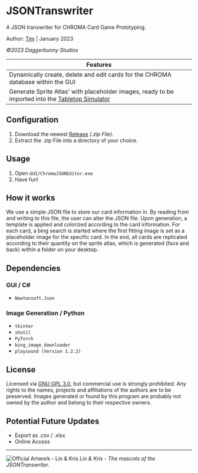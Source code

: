 # JSONTranswriter
A JSON transwriter for CHROMA Card Game Prototyping.

Author: [Tim](https://github.com/Tamagear) | January 2023

*©2023 Daggerbunny Studios*


| Features                    									|
| ----------------------------------------------------------------------------------------------|
| Dynamically create, delete and edit cards for the CHROMA database within the GUI   	|
| Generate Sprite Atlas' with placeholder images, ready to be imported into the [Tabletop Simulator](https://store.steampowered.com/app/286160/Tabletop_Simulator/)   	|


## Configuration
1. Download the newest [Release](https://github.com/Tamagear/JSONTranswriter/releases) *(.zip File)*.
2. Extract the .zip File into a directory of your choice.

## Usage
1. Open `GUI/ChromaJSONEditor.exe`
2. Have fun!

## How it works
We use a simple JSON file to store our card information in. By reading from and writing to this file, the user can alter the JSON file.
Upon generation, a template is applied and colorized according to the card information. For each card, a bing search is started where the first fitting image is set as a placeholder image for the specific card. In the end, all cards are replicated according to their quantity on the sprite atlas, which is generated (face and back) within a folder on your desktop.

## Dependencies
### GUI / C#
- `Newtonsoft.Json`

### Image Generation / Python
- `tkinter`
- `shutil`
- `PyTorch`
- `bing_image_downloader`
- `playsound (Version 1.2.2)`

## License
Licensed via [GNU GPL 3.0](https://www.gnu.org/licenses/gpl-3.0), but commercial use is strongly prohibited. Any rights to the names, projects and affiliations of the authors are to be preserved. Images generated or found by this program are probably not owned by the author and belong to their respective owners.

## Potential Future Updates
- Export as .csv / .xlsx
- Online Access

-----

![Official Artwork - Lin & Kris](https://cdn.discordapp.com/attachments/923610318893121606/1068646804285042718/bg.png)
*Lin & Kris - The mascots of the JSONTranswriter.*

